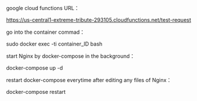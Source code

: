 google cloud functions URL：

https://us-central1-extreme-tribute-293105.cloudfunctions.net/test-request

go into the container commad：

sudo docker exec -ti container_ID bash

start Nginx by docker-compose in the background：

docker-compose up -d

restart docker-compose everytime after editing any files of Nginx：

docker-compose restart
